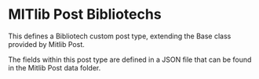 # MITlib Post Bibliotechs

This defines a Bibliotech custom post type, extending the Base class provided by
Mitlib Post.

The fields within this post type are defined in a JSON file that can be found in
the Mitlib Post data folder.
